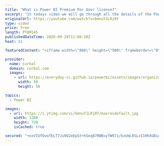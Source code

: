 ```yaml
---
title: "What is Power BI Premium Per User license?"
excerpt: "In todays video we will go through all the details of the Power BI premium per user license:  00:00 What is Power BI premium per user (PPU) license? 00:27 How much does Power BI PPU license cost? 00:50 Do I need a PRO and a PPU  license? 01:15 What features are included in the PPU license? 02:00 What"
originalUrl: https://youtube.com/watch?v=bmnuY1LRj0Y
type: video
price: Free
length: PT8M14S
publishedDateTime: 2020-09-28T11:08:20Z
heat: 51

featuredContent: "<iframe width=\"800\" height=\"500\" frameborder=\"0\" src=\"https://www.youtube.com/embed/bmnuY1LRj0Y\" allow=\"accelerometer; autoplay; encrypted-media; gyroscope; picture-in-picture\" allowfullscreen></iframe>"

provider:
  name: Curbal
  domain: curbal.com
  images:
    - url: https://everyday-cc.github.io/powerbi/assets/images/organizations/curbal.com-50x50.jpg
      width: 50
      height: 50

topics:
  - Power BI

images:
  - url: https://i.ytimg.com/vi/bmnuY1LRj0Y/maxresdefault.jpg
    width: 1280
    height: 720
    isCached: true

secured: "+oxVIUfOvofELT7Ju9O2eEpGt+hSeq87RWBsyfW97z/kxUmL0SLxI19hXGBiqjLRLX1OUiyIatHEHCWk8hmYOmk4hi7/T0S7KSMuW9RKaTWI1zTwUF/F9yzy0C7clN1YszAqR2/VnbP5w0PONTw3jc6aQ5Zo3TuC8eqRWGd1LZ0YeQqqpJIdI6iz9Xa82694I12Hm1EjfP03gChezVNj49pYZQuFZs1Do8YZK5RXHajHaLb6JPDnd7JGdNEVefx+13GVhA6K5G6Ml5JJEXzEWOyMdtbdxtOiWFqScjyPaey88SL3A4snPIwNexJZZKP8Yz/w/s2jfTzrOpflFF3Kqq/C+Xw1g/YZKAKOV6ieDvE89UgrnCL2tXebGPbA3vO6BSkTtHB0WIwaZAz/KZJLEd+GcbELZf6FbVUcnJHMUks=;lgyO9gvBr8om4G8MkHkxMQ=="
---
```


